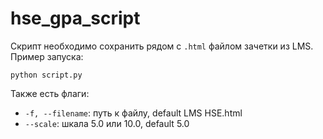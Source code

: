 # hse_gpa_script

Скрипт необходимо сохранить рядом с `.html` файлом зачетки из LMS. Пример запуска:

```
python script.py
```

Также есть флаги:

* `-f, --filename`: путь к файлу, default LMS HSE.html
* `--scale`: шкала 5.0 или 10.0, default 5.0
